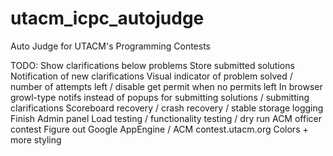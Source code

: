 utacm_icpc_autojudge
====================

Auto Judge for UTACM's Programming Contests

TODO:
Show clarifications below problems
Store submitted solutions
Notification of new clarifications
Visual indicator of problem solved / number of attempts left / disable get permit when no permits left
In browser growl-type notifs instead of popups for submitting solutions / submitting clarifications
Scoreboard recovery / crash recovery / stable storage logging
Finish Admin panel
Load testing / functionality testing / dry run ACM officer contest
Figure out Google AppEngine / ACM contest.utacm.org
Colors + more styling
